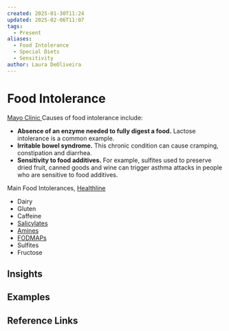```yaml
---
created: 2025-01-30T11:24
updated: 2025-02-06T11:07
tags:
  - Present
aliases:
  - Food Intolerance
  - Special Diets
  - Sensitivity
author: Laura DeOliveira
---
```

# Food Intolerance 

[Mayo Clinic ](https://www.mayoclinic.org/diseases-conditions/food-allergy/expert-answers/food-allergy/faq-20058538)
Causes of food intolerance include:
- **Absence of an enzyme needed to fully digest a food.** Lactose intolerance is a common example.
- **Irritable bowel syndrome.** This chronic condition can cause cramping, constipation and diarrhea.
- **Sensitivity to food additives.** For example, sulfites used to preserve dried fruit, canned goods and wine can trigger asthma attacks in people who are sensitive to food additives.

Main Food Intolerances, [Healthline](https://www.healthline.com/nutrition/common-food-intolerances#TOC_TITLE_HDR_11)
- Dairy 
- Gluten 
- Caffeine 
- [Salicylates ](https://www.webmd.com/diet/high-salicylate-foods)
- [Amines](https://naturopathlife.com.au/education/nutrition-perth/amine-sensitivity/#:~:text=Amines%20are%20organic%20compounds%20that,as%20in%20avocado%20and%20bananas.)
- [FODMAPs](https://www.hopkinsmedicine.org/health/wellness-and-prevention/fodmap-diet-what-you-need-to-know)
- Sulfites 
- Fructose 


## Insights

## Examples

## Reference Links


